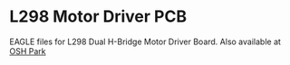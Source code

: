 # L298 Motor Driver PCB
EAGLE files for L298 Dual H-Bridge Motor Driver Board. Also available at [OSH Park](https://oshpark.com/shared_projects/nI35iXkY)
